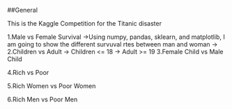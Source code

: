 ##General

This is the Kaggle Competition for the Titanic disaster

1.Male vs Female Survival
    ->Using numpy, pandas, sklearn, and matplotlib, I am going to show the different survuval rtes between man and woman
    ->
2.Children vs Adult
    -> Children <= 18
    -> Adult >= 19
3.Female Child vs Male Child

4.Rich vs Poor

5.Rich Women vs Poor Women

6.Rich Men vs Poor Men

